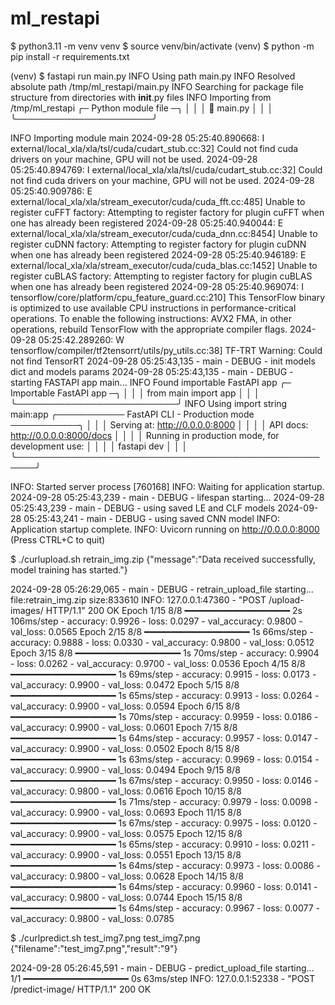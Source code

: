 # ml_restapi

$ python3.11 -m venv venv
$ source venv/bin/activate
(venv) $ python -m pip install -r requirements.txt 

(venv) $ fastapi run main.py
INFO     Using path main.py
INFO     Resolved absolute path /tmp/ml_restapi/main.py                                                                                        INFO     Searching for package file structure from directories with __init__.py files                                                          INFO     Importing from /tmp/ml_restapi                                                                                                         ╭─ Python module file ─╮                                                                                                                       │                      │                                                                                                                       │  🐍 main.py          │
 │                      │
 ╰──────────────────────╯

INFO     Importing module main
2024-09-28 05:25:40.890668: I external/local_xla/xla/tsl/cuda/cudart_stub.cc:32] Could not find cuda drivers on your machine, GPU will not be used.
2024-09-28 05:25:40.894769: I external/local_xla/xla/tsl/cuda/cudart_stub.cc:32] Could not find cuda drivers on your machine, GPU will not be used.
2024-09-28 05:25:40.909786: E external/local_xla/xla/stream_executor/cuda/cuda_fft.cc:485] Unable to register cuFFT factory: Attempting to register factory for plugin cuFFT when one has already been registered
2024-09-28 05:25:40.940044: E external/local_xla/xla/stream_executor/cuda/cuda_dnn.cc:8454] Unable to register cuDNN factory: Attempting to register factory for plugin cuDNN when one has already been registered
2024-09-28 05:25:40.946189: E external/local_xla/xla/stream_executor/cuda/cuda_blas.cc:1452] Unable to register cuBLAS factory: Attempting to register factory for plugin cuBLAS when one has already been registered
2024-09-28 05:25:40.969074: I tensorflow/core/platform/cpu_feature_guard.cc:210] This TensorFlow binary is optimized to use available CPU instructions in performance-critical operations.
To enable the following instructions: AVX2 FMA, in other operations, rebuild TensorFlow with the appropriate compiler flags.
2024-09-28 05:25:42.289260: W tensorflow/compiler/tf2tensorrt/utils/py_utils.cc:38] TF-TRT Warning: Could not find TensorRT
2024-09-28 05:25:43,135 - main - DEBUG - init models dict and models params
2024-09-28 05:25:43,135 - main - DEBUG - starting FASTAPI app main...
INFO     Found importable FastAPI app
 ╭─ Importable FastAPI app ─╮
 │                          │
 │  from main import app    │
 │                          │
 ╰──────────────────────────╯
INFO     Using import string main:app
 ╭─────────── FastAPI CLI - Production mode ───────────╮
 │                                                     │
 │  Serving at: http://0.0.0.0:8000                    │
 │                                                     │
 │  API docs: http://0.0.0.0:8000/docs                 │
 │                                                     │
 │  Running in production mode, for development use:   │
 │                                                     │
 │  fastapi dev                                        │
 │                                                     │
 ╰─────────────────────────────────────────────────────╯

INFO:     Started server process [760168]
INFO:     Waiting for application startup.
2024-09-28 05:25:43,239 - main - DEBUG - lifespan starting...
2024-09-28 05:25:43,239 - main - DEBUG - using saved LE and CLF models
2024-09-28 05:25:43,241 - main - DEBUG - using saved CNN model
INFO:     Application startup complete.
INFO:     Uvicorn running on http://0.0.0.0:8000 (Press CTRL+C to quit)


$ ./curlupload.sh 
retrain_img.zip
{"message":"Data received successfully, model training has started."}


2024-09-28 05:26:29,065 - main - DEBUG - retrain_upload_file starting... file:retrain_img.zip size:833610
INFO:     127.0.0.1:47360 - "POST /upload-images/ HTTP/1.1" 200 OK
Epoch 1/15
8/8 ━━━━━━━━━━━━━━━━━━━━ 2s 106ms/step - accuracy: 0.9926 - loss: 0.0297 - val_accuracy: 0.9800 - val_loss: 0.0565
Epoch 2/15
8/8 ━━━━━━━━━━━━━━━━━━━━ 1s 66ms/step - accuracy: 0.9888 - loss: 0.0330 - val_accuracy: 0.9800 - val_loss: 0.0512
Epoch 3/15
8/8 ━━━━━━━━━━━━━━━━━━━━ 1s 70ms/step - accuracy: 0.9904 - loss: 0.0262 - val_accuracy: 0.9700 - val_loss: 0.0536
Epoch 4/15
8/8 ━━━━━━━━━━━━━━━━━━━━ 1s 69ms/step - accuracy: 0.9915 - loss: 0.0173 - val_accuracy: 0.9900 - val_loss: 0.0472
Epoch 5/15
8/8 ━━━━━━━━━━━━━━━━━━━━ 1s 65ms/step - accuracy: 0.9913 - loss: 0.0264 - val_accuracy: 0.9900 - val_loss: 0.0594
Epoch 6/15
8/8 ━━━━━━━━━━━━━━━━━━━━ 1s 70ms/step - accuracy: 0.9959 - loss: 0.0186 - val_accuracy: 0.9900 - val_loss: 0.0601
Epoch 7/15
8/8 ━━━━━━━━━━━━━━━━━━━━ 1s 64ms/step - accuracy: 0.9957 - loss: 0.0147 - val_accuracy: 0.9900 - val_loss: 0.0502
Epoch 8/15
8/8 ━━━━━━━━━━━━━━━━━━━━ 1s 63ms/step - accuracy: 0.9969 - loss: 0.0154 - val_accuracy: 0.9900 - val_loss: 0.0494
Epoch 9/15
8/8 ━━━━━━━━━━━━━━━━━━━━ 1s 67ms/step - accuracy: 0.9950 - loss: 0.0146 - val_accuracy: 0.9800 - val_loss: 0.0616
Epoch 10/15
8/8 ━━━━━━━━━━━━━━━━━━━━ 1s 71ms/step - accuracy: 0.9979 - loss: 0.0098 - val_accuracy: 0.9900 - val_loss: 0.0693
Epoch 11/15
8/8 ━━━━━━━━━━━━━━━━━━━━ 1s 67ms/step - accuracy: 0.9975 - loss: 0.0120 - val_accuracy: 0.9900 - val_loss: 0.0575
Epoch 12/15
8/8 ━━━━━━━━━━━━━━━━━━━━ 1s 65ms/step - accuracy: 0.9910 - loss: 0.0211 - val_accuracy: 0.9900 - val_loss: 0.0551
Epoch 13/15
8/8 ━━━━━━━━━━━━━━━━━━━━ 1s 64ms/step - accuracy: 0.9973 - loss: 0.0086 - val_accuracy: 0.9800 - val_loss: 0.0628
Epoch 14/15
8/8 ━━━━━━━━━━━━━━━━━━━━ 1s 64ms/step - accuracy: 0.9960 - loss: 0.0141 - val_accuracy: 0.9800 - val_loss: 0.0744
Epoch 15/15
8/8 ━━━━━━━━━━━━━━━━━━━━ 1s 64ms/step - accuracy: 0.9967 - loss: 0.0077 - val_accuracy: 0.9800 - val_loss: 0.0785


$ ./curlpredict.sh test_img7.png
test_img7.png
{"filename":"test_img7.png","result":"9"}


2024-09-28 05:26:45,591 - main - DEBUG - predict_upload_file starting...
1/1 ━━━━━━━━━━━━━━━━━━━━ 0s 63ms/step
INFO:     127.0.0.1:52338 - "POST /predict-image/ HTTP/1.1" 200 OK



